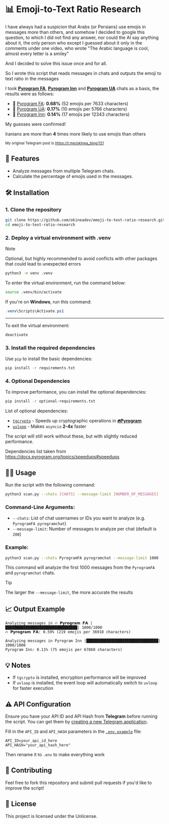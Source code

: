 # 📊 Emoji-to-Text Ratio Research

I have always had a suspicion that Arabs (or Persians) use emojis in messages more than others, and somehow I decided to google this question, to which I did not find any answer, nor could the AI ​​say anything about it, the only person who except I guessed about it only in the comments under one video, who wrote "The Arabic language is cool, almost every letter is a smiley"

And I decided to solve this issue once and for all.

So I wrote this script that reads messages in chats and outputs the emoji to text ratio in the messages

I took [**Pyrogram FA**](https://t.me/PyrogramFA), [**Pyrogram Inn**](https://t.me/pyrogramchat) and [**Pyrogram UA**](https://t.me/UaPyrogram) chats as a basis, the results were as follows:

- 🥇 [Pyrogram FA](https://t.me/PyrogramFA): **0.68%** (52 emojis per 7633 characters)
- 🥈 [Pyrogram UA](https://t.me/UaPyrogram): **0.17%** (10 emojis per 5766 characters)
- 🥉 [Pyrogram Inn](https://t.me/pyrogramchat): **0.14%** (17 emojis per 12343 characters)

My guesses were confirmed!

Iranians are more than **4** times more likely to use emojis than others

<sup>My original Telegram post is https://t.me/okinea_blog/121</sup>

## 🚀 Features

- Analyze messages from multiple Telegram chats.
- Calculate the percentage of emojis used in the messages.

## 🛠️ Installation

### 1. Clone the repository

```bash
git clone https://github.com/okineadev/emoji-to-text-ratio-research.git --depth=1
cd emoji-to-text-ratio-research
```

### 2. Deploy a virtual environment with .venv

> [!NOTE]
> Optional, but highly recommended to avoid conflicts with other packages that could lead to unexpected errors

```bash
python3 -m venv .venv
```

To enter the virtual environment, run the command below:

```bash
source .venv/bin/activate
```

If you're on **Windows**, run this command:

```powershell
.venv\Scripts\Activate.ps1
```

---

To exit the virtual environment:

```bash
deactivate
```

### 3. Install the required dependencies

Use `pip` to install the basic dependencies:

```bash
pip install -r requirements.txt
```

### 4. Optional Dependencies

To improve performance, you can install the optional dependencies:

```bash
pip install -r optional-requirements.txt
```

List of optional dependencies:

- [`tgcrypto`](https://pypi.org/project/TgCrypto/) - Speeds up cryptographic operations in [**🔥Pyrogram**](https://pyrogram.org/)
- [`uvloop`](https://pypi.org/project/uvloop/) - Makes `asyncio` **2-4x** faster

The script will still work without these, but with slightly reduced performance.

Dependencies list taken from https://docs.pyrogram.org/topics/speedups#speedups

## 🧑‍💻 Usage

Run the script with the following command:

```bash
python3 scan.py --chats [CHATS] --message-limit [NUMBER_OF_MESSAGES]
```

### Command-Line Arguments:
- `--chats`: List of chat usernames or IDs you want to analyze (e.g. `PyrogramFA pyrogramchat`)
- `--message-limit`: Number of messages to analyze per chat (default is `200`)

### Example:

```bash
python3 scan.py --chats PyrogramFA pyrogramchat --message-limit 1000
```

This command will analyze the first 1000 messages from the `PyrogramFA` and `pyrogramchat` chats.

> [!TIP]
> The larger the `--message-limit`, the more accurate the results

## 📈 Output Example

```
Analyzing messages in 🔥 𝗣𝘆𝗿𝗼𝗴𝗿𝗮𝗺 𝗙𝗔 |████████████████████████████████| 1000/1000
🔥 𝗣𝘆𝗿𝗼𝗴𝗿𝗮𝗺 𝗙𝗔: 0.59% (219 emojis per 36918 characters)

Analyzing messages in Pyrogram Inn |████████████████████████████████| 1000/1000
Pyrogram Inn: 0.11% (75 emojis per 67860 characters)
```

## 💡 Notes

- If `tgcrypto` is installed, encryption performance will be improved
- If `uvloop` is installed, the event loop will automatically switch to `uvloop` for faster execution

## ⚠️ API Configuration

Ensure you have your API ID and API Hash from **Telegram** before running the script. You can get them by [creating a new Telegram application](https://my.telegram.org/apps).

Fill in the `API_ID` and `API_HASH` parameters in the [`.env.example`](.env.example) file:

```env
API_ID=your_api_id_here
API_HASH="your_api_hash_here"
```

Then rename it to `.env` to make everything work

## 🤝 Contributing

Feel free to fork this repository and submit pull requests if you'd like to improve the script!

## 📜 License

This project is licensed under the Unlicense.

